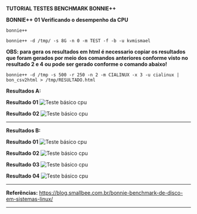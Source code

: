 
**TUTORIAL TESTES BENCHMARK BONNIE++**   

**BONNIE++**
**01 Verificando o desempenho da CPU**

```
bonnie++
```

```
bonnie++ -d /tmp/ -s 8G -n 0 -m TEST -f -b -u kvmismael
```

**OBS: para gera os resultados em html é necessario copiar os resultados que foram gerados por meio dos comandos anteriores conforme visto no resultado 2 e 4 ou pode ser gerado conforme o comando abaixo!**

```
bonnie++ -d /tmp -s 500 -r 250 -n 2 -m CIALINUX -x 3 -u cialinux | bon_csv2html > /tmp/RESULTADO.html
```

**Resultados A:**

**Resultado 01**
<img src="https://user-images.githubusercontent.com/51387190/123182067-05431580-d465-11eb-8bc5-b4fbafee3bb3.png" alt="Teste básico cpu" title="01" />

**Resultado 02**
<img src="https://user-images.githubusercontent.com/51387190/123180214-36b9e200-d461-11eb-85d1-70e43eb0d603.png" alt="Teste básico cpu" title="02" />

** **

**Resultados B:**

**Resultado 01**
<img src="https://user-images.githubusercontent.com/51387190/123179706-53094f00-d460-11eb-82e4-3edd6415c821.png" alt="Teste básico cpu" title="02" />

**Resultado 02**
<img src="https://user-images.githubusercontent.com/51387190/123180951-b8f6d600-d462-11eb-9958-7dbc211a4887.png" alt="Teste básico cpu" title="02" />

**Resultado 03**
<img src="https://user-images.githubusercontent.com/51387190/123181735-3bcc6080-d464-11eb-8b5a-70436b8e300b.png" alt="Teste básico cpu" title="02" />

**Resultado 04**
<img src="https://user-images.githubusercontent.com/51387190/123181960-cdd46900-d464-11eb-9cef-71563664284d.png" alt="Teste básico cpu" title="02" />
** **

**Referências:**
https://blog.smallbee.com.br/bonnie-benchmark-de-disco-em-sistemas-linux/

** **


